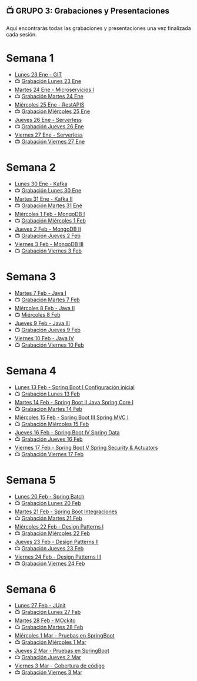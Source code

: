 ## 📺 GRUPO 3: Grabaciones y Presentaciones
Aquí encontrarás todas las grabaciones y presentaciones una vez finalizada cada sesión.

# Semana 1
- [Lunes 23 Ene - GIT](https://drive.google.com/file/d/18YeWwiAcLPZXGeCZsl8jyhqLz_gxCRnJ/view?usp=share_link)
- 📺 [Grabación Lunes 23 Ene](https://drive.google.com/file/d/1fF-QH0jJfpCKe_JJ-62sAqUWvJZzy3Hq/view?usp=sharing)
- [Martes 24 Ene - Microservicios I](https://drive.google.com/file/d/1K-f0UprpIpOuJ8sel61RRcTM-LE7d5AH/view?usp=share_link)
- 📺 [Grabación Martes 24 Ene](https://drive.google.com/file/d/1mQRQV-bDCTpkkjgMrxdlrue4JAA8kOCG/view?usp=sharing)
- [Miércoles 25 Ene - RestAPIS](https://drive.google.com/file/d/1lCDQF0MhQf8ezQn_Ylea7ES1uTQb3RwM/view?usp=sharing)
- 📺 [Grabación Miércoles 25 Ene](https://drive.google.com/file/d/1VNEnR2bf3FE1PggY3W8ll_hKOgNQZhn2/view?usp=sharing)
- [Jueves 26 Ene - Serverless](https://drive.google.com/file/d/1KnjHnUBt7gEDJRWVAdlRljqhS97fMsNi/view?usp=share_link)
- 📺 [Grabación Jueves 26 Ene](https://drive.google.com/file/d/1bu-qMZ2Nhq2ODQ3uLXq_3ulIUWvD3dls/view?usp=share_link)
- [Viernes 27 Ene - Serverless](https://drive.google.com/file/d/1KnjHnUBt7gEDJRWVAdlRljqhS97fMsNi/view?usp=share_link)
- 📺 [Grabación Viernes 27 Ene](https://drive.google.com/file/d/1_pJEhs39s540QNfcBaNsKCjPkr5PurRj/view?usp=share_link)

# Semana 2
- [Lunes 30 Ene - Kafka](https://drive.google.com/file/d/1IdKc9LZvsA8FrfcZZcM250lCXhB96L8J/view?usp=share_link)
- 📺 [Grabación Lunes 30 Ene](https://drive.google.com/file/d/1jzrOil2NmmkNgCXDfiE1DQYFGEuDasNQ/view?usp=sharing)
- [Martes 31 Ene - Kafka II](https://drive.google.com/file/d/1IdKc9LZvsA8FrfcZZcM250lCXhB96L8J/view?usp=share_link)
- 📺 [Grabación Martes 31 Ene](https://drive.google.com/file/d/1Fy0iRUtOW7lvTMVcZXBVd_fKWfc4Ccau/view?usp=sharing)
- [Miércoles 1 Feb - MongoDB I](https://drive.google.com/file/d/1yAUGb8HCQ_FfKKcpneyxVDTTF3KmcWNG/view?usp=share_link)
- 📺 [Grabación Miércoles 1 Feb](https://drive.google.com/file/d/1C6cjXr_736Croz-I_xnkTO7AHT8cD96M/view?usp=sharing)
- [Jueves 2 Feb - MongoDB II](https://drive.google.com/file/d/1nQir6fTVH27hnQKit7qS18gAPn_wcHGy/view?usp=share_link)
- 📺 [Grabación Jueves 2 Feb](https://drive.google.com/file/d/12rMmyLJ_Dogjp3I5r3KTUplQrbqeekgi/view?usp=sharing)
- [Viernes 3 Feb - MongoDB III](https://drive.google.com/file/d/1S1wIGMLDAuaWHPl4a8B8CXQKEvG-AYt1/view?usp=share_link)
- 📺 [Grabación Viernes 3 Feb](https://drive.google.com/file/d/1W97vUqY2xqpKBAoti3wJfMStFIQu0ui8/view?usp=sharing)

# Semana 3
- [Martes 7 Feb - Java I](https://drive.google.com/file/d/1Aj_-RG0sD8Yaq9c98Kwqn7e6Q1bJviFq/view?usp=sharing)
- 📺 [Grabación Martes 7 Feb](https://drive.google.com/file/d/1--JKxrSSWok71QDmpovssmSfuBMeiL-E/view?usp=sharing)
- [Miércoles 8 Feb - Java II](https://drive.google.com/file/d/1taZ4vBuh_kDXrPdINdqSjT5bVqCWbMJ2/view?usp=sharing)
- 📺 [Miércoles 8 Feb](https://drive.google.com/file/d/1vmTaQCxl3y2yRkDVOcx995VuG3g2Jfzn/view?usp=sharing)
- [Jueves 9 Feb - Java III](https://drive.google.com/file/d/15-bzix1BLrBlpv8I_zo7rf2IwU7hcQPT/view?usp=sharing)
- 📺 [Grabación Jueves 9 Feb](https://drive.google.com/file/d/1Dk1Gk5cbwboPcaCxM0OAIenRO2tOnLbE/view?usp=sharing)
-  [Viernes 10 Feb - Java IV](https://drive.google.com/file/d/1x7vV11xlxhfWVIfe764GiAKfU6kb95hq/view?usp=sharing)
- 📺 [Grabación Viernes 10 Feb](https://drive.google.com/file/d/1DuGbgkRk5I0e9KMbGpv3_4R91edJAP-L/view?usp=share_link)

# Semana 4
- [Lunes 13 Feb - Spring Boot I Configuración inicial](https://drive.google.com/file/d/1UsmE88UUePXJoxvctCtAPzTITVVL-Rfp/view?usp=sharing)
- 📺 [Grabación Lunes 13 Feb](https://drive.google.com/file/d/1t18-R1CxXEY2IbGzZ4JaNxygGmgajokZ/view?usp=sharing)
- [Martes 14 Feb - Spring Boot II Java Spring Core I](https://drive.google.com/file/d/1DovOyJTc373rFphmnEfcOTHvX-GmHV2o/view?usp=sharing)
- 📺 [Grabación Martes 14 Feb](https://drive.google.com/file/d/12eW0QIsJ9l2v25Y6RqeEHgscle-kgRiT/view?usp=sharing)
- [Miércoles 15 Feb - Spring Boot III Spring MVC I](https://drive.google.com/file/d/1D4NUOQQdh5YfSjK-LnE7mHWXEKGBUNS9/view?usp=share_link)
- 📺 [Grabación Miércoles 15 Feb](https://drive.google.com/file/d/1FSxGP0Jx-8_qunkGkV26y0Z4RqNdpuK8/view?usp=share_link)
- [Jueves 16 Feb - Spring Boot IV Spring Data](https://drive.google.com/file/d/1kZki-_tENKVmroFGTR42n_4IcwYNmCBb/view?usp=sharing)
- 📺 [Grabación Jueves 16 Feb](https://drive.google.com/file/d/1c8Tz-OBaofkfBbYIYGxUxxjvpbT2abQv/view?usp=share_link)
-  [Viernes 17 Feb - Spring Boot V Spring Security & Actuators](https://drive.google.com/file/d/1iomPdyGYuld2ZX6Qi6tPAmwblH3B-Com/view?usp=sharing)
- 📺 [Grabación Viernes 17 Feb](https://drive.google.com/file/d/1-jTxdBYqRpvC3lhM7N1pIucOSEJkDxue/view?usp=sharing)

# Semana 5
- [Lunes 20 Feb - Spring Batch](https://drive.google.com/file/d/193-5idZoZLPtFqASxqtzpsdPFkTk85jU/view?usp=share_link)
- 📺 [Grabación Lunes 20 Feb]()
- [Martes 21 Feb - Spring Boot Integraciones](https://drive.google.com/file/d/19ob0mCN931EprgopcSxFKRSfzHdzQ6w9/view?usp=share_link)
- 📺 [Grabación Martes 21 Feb]()
- [Miércoles 22 Feb - Design Patterns I](https://drive.google.com/file/d/1S3UGXHT-f7X7V8r5SO54VJTscdldjW7m/view?usp=share_link)
- 📺 [Grabación Miércoles 22 Feb]()
- [Jueves 23 Feb - Design Patterns II](https://drive.google.com/file/d/1erQLqdwcFyVzlP07RztgFmr3cs7TYw-S/view?usp=share_link)
- 📺 [Grabación Jueves 23 Feb]()
-  [Viernes 24 Feb - Design Patterns III](https://drive.google.com/file/d/1aDlADi6E6M1H4jaQ423XRc-1x_faZzg2/view?usp=sharing)
- 📺 [Grabación Viernes 24 Feb]()

# Semana 6
- [Lunes 27 Feb - JUnit](https://drive.google.com/file/d/10sRalSV3ymIpfBTwo284-SmDF8g88ZOy/view?usp=share_link)
- 📺 [Grabación Lunes 27 Feb]()
- [Martes 28 Feb - MOckito](https://drive.google.com/file/d/1YldkBoRayiMXchlUUaY-IRM1jtJfEiHD/view?usp=share_link)
- 📺 [Grabación Martes 28 Feb]()
- [Miércoles 1 Mar - Pruebas en SpringBoot](https://drive.google.com/file/d/1WDSbqLb45wGZuvK5VKBta7N6P0kV-d5f/view?usp=share_link)
- 📺 [Grabación Miércoles 1 Mar]()
- [Jueves 2 Mar - Pruebas en SpringBoot](https://drive.google.com/file/d/1WDSbqLb45wGZuvK5VKBta7N6P0kV-d5f/view?usp=share_link)
- 📺 [Grabación Jueves 2 Mar]()
-  [Viernes 3 Mar - Cobertura de código](https://drive.google.com/file/d/113cY8oFdMYGcEBqeTCqyMLTAdpyfnROx/view?usp=sharing)
- 📺 [Grabación Viernes 3 Mar]()
